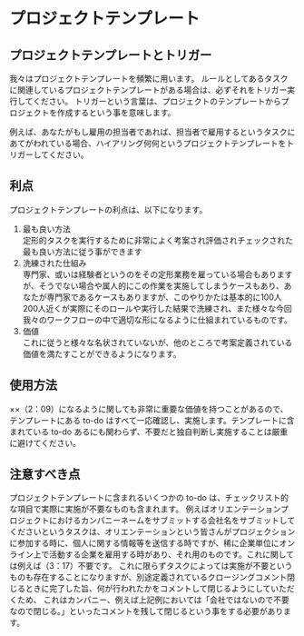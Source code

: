 プロジェクトテンプレート
========================

プロジェクトテンプレートとトリガー
----------------------------------
我々はプロジェクトテンプレートを頻繁に用います。
ルールとしてあるタスクに関連しているプロジェクトテンプレートがある場合は、必ずそれをトリガー実行してください。
トリガーという言葉は、プロジェクトのテンプレートからプロジェクトを作成するという事を意味します。

例えば、あなたがもし雇用の担当者であれば、担当者で雇用するというタスクにあてがわれている場合、ハイアリング何何というプロジェクトテンプレートをトリガーしてください。

利点
----
プロジェクトテンプレートの利点は、以下になります。  
1. 最も良い方法  
定形的タスクを実行するために非常によく考案され評価されチェックされた最も良い方法に従う事ができます  
2. 洗練された仕組み  
専門家、或いは経験者というのをその定形業務を雇っている場合もありますが、そうでない場合や属人的にこの作業を実施してしまうケースもあり、あなたが専門家であるケースもありますが、このやりかたは基本的に100人200人近くが実際にそのロールや実行した結果で洗練され、また様々な今回我々のワークフローの中で適切な形になるように仕組まれているものです。  
3. 価値  
これに従うと様々な名状されていないが、他のところで考案定義されている価値を満たすことができるようになります。  

使用方法
--------
××（2：09）になるように関しても非常に重要な価値を持つことがあるので、テンプレートにある to-do はすべて一応確認し、実施します。テンプレートに含まれている  to-do あるにも関わらず、不要だと独自判断し実施することは厳重に避けてください。

注意すべき点
------------
プロジェクトテンプレートに含まれるいくつかの to-do は、チェックリスト的な項目で実際に実施が不要なものも含まれます。
例えばオリエンテーションプロジェクトにおけるカンパニーネームをサブミットする会社名をサブミットしてくださいというタスクは、オリエンテーションという皆さんがプロジェクションに参加する時に、個人に関する情報等を送信する時ですが、稀に企業単位にオンライン上で活動する企業を雇用する時があり、それ用のものです。これに関しては例えば（3：17）不要です。
これに限らずタスクによっては実施が不要というものも存在することになりますが、別途定義されているクロージングコメント閉じるときに完了した旨、何が行われたかをコメントして閉じるようにしていただくため、
これはカンパニー、例えば上記例においては「会社ではないので不要なので閉じる。」といったコメントを残して閉じるという事をする必要があります。 
